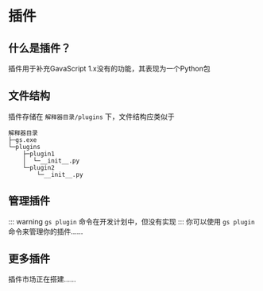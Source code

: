 # 插件 <Badge type="tip" text=">0.7" />

## 什么是插件？

插件用于补充GavaScript 1.x没有的功能，其表现为一个Python包

## 文件结构

插件存储在 `解释器目录/plugins` 下，文件结构应类似于

```text
解释器目录
├─gs.exe
└─plugins
    ├─plugin1
    │  └─__init__.py
    └─plugin2
        └─__init__.py
```


## 管理插件 <Badge type="warning" text="未实现"/>
::: warning
`gs plugin` 命令在开发计划中，但没有实现
:::
你可以使用 `gs plugin` 命令来管理你的插件……
## 更多插件

插件市场正在搭建……

